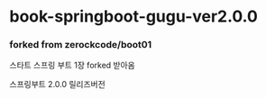 # book-springboot-gugu-ver2.0.0

### forked from zerockcode/boot01

스타트 스프링 부트 1장 forked 받아옴

스프링부트 2.0.0 릴리즈버전

